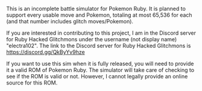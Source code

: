 This is an incomplete battle simulator for Pokemon Ruby. It is planned to support every usable move and Pokemon, totaling at most 65,536 for each (and that number includes glitch moves/Pokemon).

If you are interested in contributing to this project, I am in the Discord server for Ruby Hacked Glitchmons under the username (not display name) "electra102". The link to the Discord server for Ruby Hacked Glitchmons is https://discord.gg/QkByYv9hze

If you want to use this sim when it is fully released, you will need to provide it a valid ROM of Pokemon Ruby. The simulator will take care of checking to see if the ROM is valid or not. However, I cannot legally provide an online source for this ROM.
